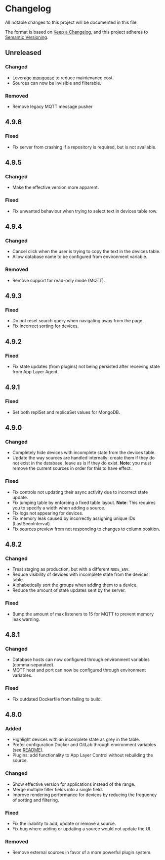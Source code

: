 # Changelog

All notable changes to this project will be documented in this file.

The format is based on [Keep a Changelog](https://keepachangelog.com/en/1.0.0/),
and this project adheres to [Semantic Versioning](https://semver.org/spec/v2.0.0.html).

## Unreleased
### Changed
- Leverage [mongoose](https://mongoosejs.com) to reduce maintenance cost.
- Sources can now be invisible and filterable.

### Removed
- Remove legacy MQTT message pusher


## 4.9.6
### Fixed
- Fix server from crashing if a repository is required, but is not available.


## 4.9.5
### Changed
- Make the effective version more apparent.

### Fixed
- Fix unwanted behaviour when trying to select text in devices table row.


## 4.9.4
### Changed
- Cancel click when the user is trying to copy the text in the devices table.
- Allow database name to be configured from environment variable.

### Removed
- Remove support for read-only mode (MQTT).


## 4.9.3
### Fixed
- Do not reset search query when navigating away from the page.
- Fix incorrect sorting for devices.


## 4.9.2
### Fixed
- Fix state updates (from plugins) not being persisted after receiving state from App Layer Agent.


## 4.9.1
### Fixed
- Set both replSet and replicaSet values for MongoDB.


## 4.9.0
### Changed
- Completely hide devices with incomplete state from the devices table.
- Update the way sources are handled internally: create them if they do not exist in the database, leave as is if they do exist. **Note**: you must remove the current sources in order for this to have effect.

### Fixed
- Fix controls not updating their async activity due to incorrect state update.
- Fix jumping table by enforcing a fixed table layout.
  **Note**: This requires you to specify a width when adding a source.
- Fix logs not appearing for devices.
- Fix memory leak caused by incorrectly assigning unique IDs (LastSeenInterval).
- Fix sources preview from not responding to changes to column position.


## 4.8.2
### Changed
- Treat staging as production, but with a different `NODE_ENV`.
- Reduce visibility of devices with incomplete state from the devices table.
- Alphabetically sort the groups when adding them to a device.
- Reduce the amount of state updates sent by the server.

### Fixed
- Bump the amount of max listeners to 15 for MQTT to prevent memory leak warning.


## 4.8.1
### Changed
- Database hosts can now configured through environment variables (comma-separated).
- MQTT host and port can now be configured through environment variables.

### Fixed
- Fix outdated Dockerfile from failing to build.


## 4.8.0
### Added
- Highlight devices with an incomplete state as grey in the table.
- Prefer configuration Docker and GitLab through environment variables (see [README](README.md)).
- Plugins: add functionality to App Layer Control without rebuilding the source.

### Changed
- Show effective version for applications instead of the range.
- Merge multiple filter fields into a single field.
- Improve rendering performance for devices by reducing the frequency of sorting and filtering.

### Fixed
- Fix the inability to add, update or remove a source.
- Fix bug where adding or updating a source would not update the UI.

### Removed
- Remove external sources in favor of a more powerful plugin system.
